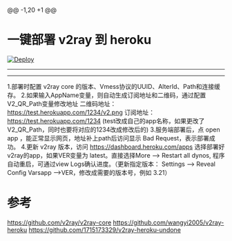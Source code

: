 @@ -1,20 +1 @@
# 一键部署 v2ray 到 heroku  
[![Deploy](https://www.herokucdn.com/deploy/button.png)](https://heroku.com/deploy)
- - -
- - -
1.部署时配置 v2ray core 的版本、Vmess协议的UUID、AlterId、Path和连接缓存。
 2.如果输入AppName变量，则自动生成订阅地址和二维码，通过配置V2_QR_Path变量修改地址
二维码地址：https://test.herokuapp.com/1234/v2.png
订阅地址：https://test.herokuapp.com/1234 (test改成自己的app名称，如果更改了V2_QR_Path，同时也要将对应的1234改成修改后的)
 3.服务端部署后，点 open app ，能正常显示网页，地址补上path后访问显示 Bad Request，表示部署成功。
 4.更新 v2ray 版本，访问 https://dashboard.heroku.com/apps 选择部署好v2ray的app，如果VER变量为 latest。直接选择More --> Restart all dynos, 程序自动重启，可通过view Logs确认进度。（更新指定版本： Settings --> Reveal Config Varsapp -->VER，修改成需要的版本号，例如 3.21）
 # 参考 
https://github.com/v2ray/v2ray-core
 https://github.com/wangyi2005/v2ray-heroku
 https://github.com/1715173329/v2ray-heroku-undone
